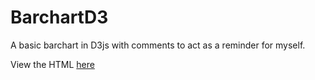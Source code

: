 # BarchartD3

A basic barchart in D3js with comments to act as a reminder for myself.

View the HTML <a href="https://underwhelmed-ape.github.io/BarchartD3/" target="_blank"> here </a>
